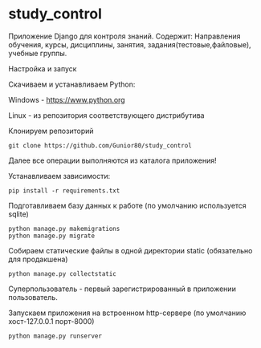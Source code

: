 # study_control
Приложение Django для контроля знаний.
Содержит: Направления обучения, курсы, дисциплины, занятия, задания(тестовые,файловые), учебные группы.

Настройка и запуск

Скачиваем и устанавливаем Python:

Windows - https://www.python.org

Linux - из репозитория соответствующего дистрибутива

Клонируем репозиторий

    git clone https://github.com/Gunior80/study_control

Далее все операции выполняются из каталога приложения!

Устанавливаем зависимости:

    pip install -r requirements.txt

Подготавливаем базу данных к работе (по умолчанию используется sqlite)

    python manage.py makemigrations
    python manage.py migrate

Собираем статические файлы в одной директории static (обязательно для продакшена)

    python manage.py collectstatic

Суперпользователь - первый зарегистрированный в приложении пользователь.

Запускаем приложения на встроенном http-сервере (по умолчанию хост-127.0.0.1 порт-8000)

    python manage.py runserver
